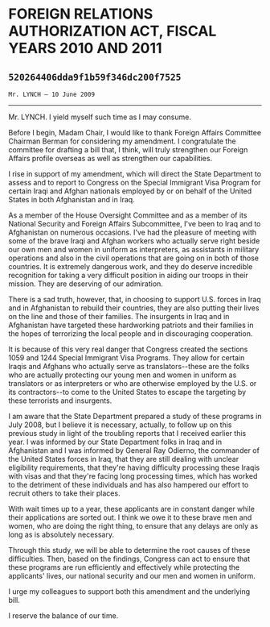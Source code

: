 # FOREIGN RELATIONS AUTHORIZATION ACT, FISCAL YEARS 2010 AND 2011
## `520264406dda9f1b59f346dc200f7525`
`Mr. LYNCH — 10 June 2009`

---


Mr. LYNCH. I yield myself such time as I may consume.

Before I begin, Madam Chair, I would like to thank Foreign Affairs 
Committee Chairman Berman for considering my amendment. I congratulate 
the committee for drafting a bill that, I think, will truly strengthen 
our Foreign Affairs profile overseas as well as strengthen our 
capabilities.

I rise in support of my amendment, which will direct the State 
Department to assess and to report to Congress on the Special Immigrant 
Visa Program for certain Iraqi and Afghan nationals employed by or on 
behalf of the United States in both Afghanistan and in Iraq.

As a member of the House Oversight Committee and as a member of its 
National Security and Foreign Affairs Subcommittee, I've been to Iraq 
and to Afghanistan on numerous occasions. I've had the pleasure of 
meeting with some of the brave Iraqi and Afghan workers who actually 
serve right beside our own men and women in uniform as interpreters, as 
assistants in military operations and also in the civil operations that 
are going on in both of those countries. It is extremely dangerous 
work, and they do deserve incredible recognition for taking a very 
difficult position in aiding our troops in their mission. They are 
deserving of our admiration.

There is a sad truth, however, that, in choosing to support U.S. 
forces in Iraq and in Afghanistan to rebuild their countries, they are 
also putting their lives on the line and those of their families. The 
insurgents in Iraq and in Afghanistan have targeted these hardworking 
patriots and their families in the hopes of terrorizing the local 
people and in discouraging cooperation.

It is because of this very real danger that Congress created the 
sections 1059 and 1244 Special Immigrant Visa Programs. They allow for 
certain Iraqis and Afghans who actually serve as translators--these are 
the folks who are actually protecting our young men and women in 
uniform as translators or as interpreters or who are otherwise employed 
by the U.S. or its contractors--to come to the United States to escape 
the targeting by these terrorists and insurgents.

I am aware that the State Department prepared a study of these 
programs in July 2008, but I believe it is necessary, actually, to 
follow up on this previous study in light of the troubling reports that 
I received earlier this year. I was informed by our State Department 
folks in Iraq and in Afghanistan and I was informed by General Ray 
Odierno, the commander of the United States forces in Iraq, that they 
are still dealing with unclear eligibility requirements, that they're 
having difficulty processing these Iraqis with visas and that they're 
facing long processing times, which has worked to the detriment of 
these individuals and has also hampered our effort to recruit others to 
take their places.

With wait times up to a year, these applicants are in constant danger 
while their applications are sorted out. I think we owe it to these 
brave men and women, who are doing the right thing, to ensure that any 
delays are only as long as is absolutely necessary.

Through this study, we will be able to determine the root causes of 
these difficulties. Then, based on the findings, Congress can act to 
ensure that these programs are run efficiently and effectively while 
protecting the applicants' lives, our national security and our men and 
women in uniform.

I urge my colleagues to support both this amendment and the 
underlying bill.

I reserve the balance of our time.